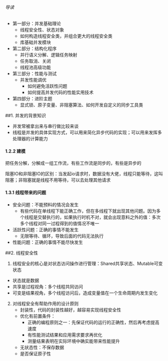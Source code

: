 ###### 导读

* 第一部分：并发基础理论
  * 线程安全性、状态对象
  * 如何构造线程安全类，并组合更大的线程安全类
  * 库基础并发模块
* 第二部分：结构化程序
  * 并行语义分解、逻辑任务映射
  * 任务取消、关闭
  * 线程池高级功能
* 第三部分：性能与测试
  * 并发性能调优
    * 如何避免活跃性问题
    * 如何提高并发代码的性能实用技术
* 第四部分：进阶主题
  * 显式锁、原子变量、非阻塞算法、如何开发自定义的同步工具类

##1. 并发的背景知识

* 并发常被拿出来与串行做比较来谈
* 线程是并发的具体实现方式，可以用来简化异步代码的实现；可以用来发挥多处理器的计算能力



#### 1.2.2 建模

把任务分解，分解成一组工作流，有些工作流是同步的，有些是异步的

阻塞IO和非阻塞IO的区别：当发起io请求时，数据没有大佬，线程只能等待，这叫阻塞；非阻塞就是线程不用等待，可以去处理其他请求

#### 1.3.1 线程带来的问题

* 安全问题：不能预料的情况会发生
  * 有些代码在单线程下能正确工作，但在多线程下就出现其他问题。因为多个线程是交替执行的，如果执行时机不对，就会出现意料之外的值：多次多个线程对同一过程得到的值情况不唯一
* 活跃性问题：正确的事情不能发生
  * 无限等待、循环，导致后面的代码无法执行
* 性能问题：正确的事情不能尽快发生



##2. 线程安全性

1. 线程安全的核心是对状态访问操作进行管理：Shared共享状态、Mutable可变状态

* 状态就是数据
* 共享是过程视角：多个线程共同访问
* 可变是结果视角，多个线程访问后，造成变量值在一个生命周期内发生变化

2. 对线程安全有帮助作用的设计原则
   * 封装性，代码的封装性越好，越容易实现线程安全性
   * 优化有前置条件：
     * 正确的编程原则之一：先保证代码的运行的正确性，然后再考虑提高速度
     * 有性能测试结果和应用需求要求再优化
     * 测量结果表明在实际环境中确实能带来性能提升
   * 无状态性：不保存数据
   * 是否保证原子性


